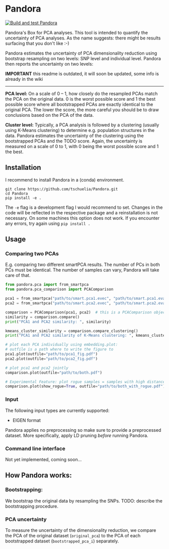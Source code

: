 # Pandora
[![Build and test Pandora](https://github.com/tschuelia/Pandora/actions/workflows/test-pandora.yml/badge.svg)](https://github.com/tschuelia/Pandora/actions/workflows/test-pandora.yml)

Pandora's Box for PCA analyses. This tool is intended to quantify the uncertainty of PCA analyses. 
As the name suggests: there might be results surfacing that you don't like :-)

Pandora estimates the uncertainty of PCA dimensionality reduction using bootstrap resampling on two levels: SNP level and individual level.
Pandora then reports the uncertainty on two levels:

**IMPORTANT** this readme is outdated, it will soon be updated, some info is already in the wiki

<hr>

**PCA level:** 
On a scale of 0 – 1, how closely do the resampled PCAs match the PCA on the original data. 
0 is the worst possible score and 1 the best possible score where all bootstrapped PCAs are exactly identical to the original PCA.
The lower the score, the more careful you should be to draw conclusions based on the PCA of the data.

**Cluster level:**
Typically, a PCA analysis is followed by a clustering (usually using K-Means clustering) to determine e.g. population structures in the data.
Pandora estimates the uncertainty of the clustering using the bootstrapped PCAs and the TODO score. 
Again, the uncertainty is measured on a scale of 0 to 1, with 0 being the worst possible score and 1 the best.

## Installation
I recommend to install Pandora in a (conda) environment.

```commandline
git clone https://github.com/tschuelia/Pandora.git
cd Pandora
pip install -e .
```

The `-e` flag is a development flag I would recommend to set. Changes in the code will be reflected in the respective package and a reinstallation is not necessary.
On some machines this option does not work. If you encounter any errors, try again using `pip install .`

## Usage
### Comparing two PCAs
E.g. comparing two different smartPCA results.
The number of PCs in both PCs must be identical. The number of samples can vary, Pandora will take care of that.
```python
from pandora.pca import from_smartpca
from pandora.pca_comparison import PCAComparison

pca1 = from_smartpca("path/to/smart.pca1.evec", "path/to/smart.pca1.eval")  # this is a PCA object, see pandora.embedding::PCA for more details
pca2 = from_smartpca("path/to/smart.pca2.evec", "path/to/smart.pca2.eval")  # this is a PCA object, see pandora.embedding::PCA for more details

comparison = PCAComparison(pca1, pca2)  # this is a PCAComparison object, see pandora.embedding_comparison::PCA for more details
similarity = comparison.compare()
print("PCA1 and PCA2 similarity: ", similarity)

kmeans_cluster_similarity = comparison.compare_clustering()
print("PCA1 and PCA2 similarity of K-Means clustering: ", kmeans_cluster_similarity)

# plot each PCA individually using embedding.plot:
# outfile is a path where to write the figure to
pca1.plot(outfile="path/to/pca1_fig.pdf")
pca2.plot(outfile="path/to/pca2_fig.pdf")

# plot pca1 and pca2 jointly
comparison.plot(outfile="path/to/both.pdf")

# Experimental Feature: plot rogue samples = samples with high distances when comparing the PC-vectors
comparison.plot(show_rogue=True, outfile="path/to/both_with_rogue.pdf")
```
### Input
The following input types are currently supported:
- EIGEN format

Pandora applies no preprocessing so make sure to provide a preprocessed dataset. More specifically, apply LD pruning *before* running Pandora.

### Command line interface
Not yet implemented, coming soon...

## How Pandora works:
### Bootstrapping:
We bootstrap the original data by resampling the SNPs. TODO: describe the bootstrapping procedure.

### PCA uncertainty
To measure the uncertainty of the dimensionality reduction, we compare the PCA of the original dataset (`original_pca`) to the PCA of each bootstrapped dataset (`bootstrapped_pca_i`) separately.

